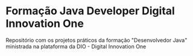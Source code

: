 # Formação Java Developer Digital Innovation One
Repositório com os projetos práticos da formação "Desenvolvedor Java" ministrada na plataforma da DIO - Digital Innovation One
